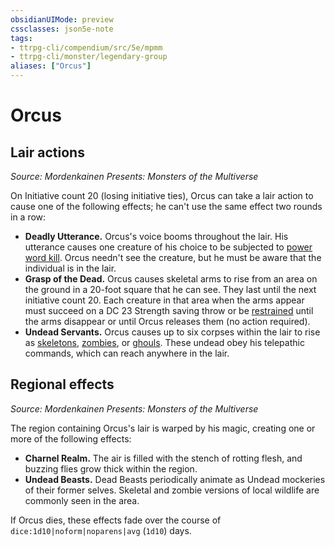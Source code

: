 ```yaml
---
obsidianUIMode: preview
cssclasses: json5e-note
tags:
- ttrpg-cli/compendium/src/5e/mpmm
- ttrpg-cli/monster/legendary-group
aliases: ["Orcus"]
---
```

# Orcus

## Lair actions
_Source: Mordenkainen Presents: Monsters of the Multiverse_

On Initiative count 20 (losing initiative ties), Orcus can take a lair action to cause one of the following effects; he can't use the same effect two rounds in a row:

- **Deadly Utterance.** Orcus's voice booms throughout the lair. His utterance causes one creature of his choice to be subjected to [power word kill](3-Mechanics/CLI/spells/power-word-kill.md). Orcus needn't see the creature, but he must be aware that the individual is in the lair.  
- **Grasp of the Dead.** Orcus causes skeletal arms to rise from an area on the ground in a 20-foot square that he can see. They last until the next initiative count 20. Each creature in that area when the arms appear must succeed on a DC 23 Strength saving throw or be [restrained](3-Mechanics/CLI/rules/conditions.md#Restrained) until the arms disappear or until Orcus releases them (no action required).  
- **Undead Servants.** Orcus causes up to six corpses within the lair to rise as [skeletons](3-Mechanics/CLI/bestiary/undead/skeleton.md), [zombies](3-Mechanics/CLI/bestiary/undead/zombie.md), or [ghouls](3-Mechanics/CLI/bestiary/undead/ghoul.md). These undead obey his telepathic commands, which can reach anywhere in the lair.  

## Regional effects
_Source: Mordenkainen Presents: Monsters of the Multiverse_

The region containing Orcus's lair is warped by his magic, creating one or more of the following effects:

- **Charnel Realm.** The air is filled with the stench of rotting flesh, and buzzing flies grow thick within the region.  
- **Undead Beasts.** Dead Beasts periodically animate as Undead mockeries of their former selves. Skeletal and zombie versions of local wildlife are commonly seen in the area.  

If Orcus dies, these effects fade over the course of `dice:1d10|noform|noparens|avg` (`1d10`) days.